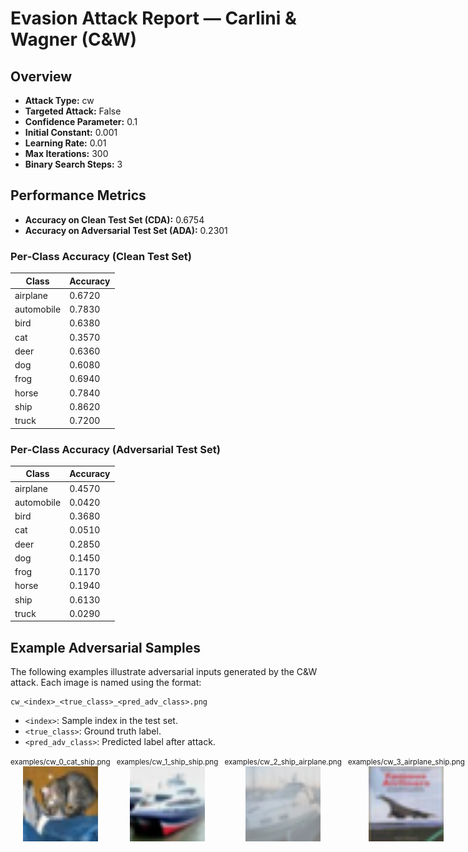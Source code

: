 # Evasion Attack Report — Carlini & Wagner (C&W)

## Overview

- **Attack Type:** cw
- **Targeted Attack:** False
- **Confidence Parameter:** 0.1
- **Initial Constant:** 0.001
- **Learning Rate:** 0.01
- **Max Iterations:** 300
- **Binary Search Steps:** 3

## Performance Metrics

- **Accuracy on Clean Test Set (CDA):** 0.6754
- **Accuracy on Adversarial Test Set (ADA):** 0.2301

### Per‑Class Accuracy (Clean Test Set)

| Class | Accuracy |
|-------|----------|
| airplane | 0.6720 |
| automobile | 0.7830 |
| bird | 0.6380 |
| cat | 0.3570 |
| deer | 0.6360 |
| dog | 0.6080 |
| frog | 0.6940 |
| horse | 0.7840 |
| ship | 0.8620 |
| truck | 0.7200 |

### Per‑Class Accuracy (Adversarial Test Set)

| Class | Accuracy |
|-------|----------|
| airplane | 0.4570 |
| automobile | 0.0420 |
| bird | 0.3680 |
| cat | 0.0510 |
| deer | 0.2850 |
| dog | 0.1450 |
| frog | 0.1170 |
| horse | 0.1940 |
| ship | 0.6130 |
| truck | 0.0290 |

## Example Adversarial Samples

The following examples illustrate adversarial inputs generated by the C&W attack. Each image is named using the format:

```
cw_<index>_<true_class>_<pred_adv_class>.png
```
- `<index>`: Sample index in the test set.
- `<true_class>`: Ground truth label.
- `<pred_adv_class>`: Predicted label after attack.

<div style="display: flex; gap: 10px;">
<div style="text-align:center;"><small>examples/cw_0_cat_ship.png</small><br><img src="examples/cw_0_cat_ship.png" style="width: 120px;"></div>
<div style="text-align:center;"><small>examples/cw_1_ship_ship.png</small><br><img src="examples/cw_1_ship_ship.png" style="width: 120px;"></div>
<div style="text-align:center;"><small>examples/cw_2_ship_airplane.png</small><br><img src="examples/cw_2_ship_airplane.png" style="width: 120px;"></div>
<div style="text-align:center;"><small>examples/cw_3_airplane_ship.png</small><br><img src="examples/cw_3_airplane_ship.png" style="width: 120px;"></div>
<div style="text-align:center;"><small>examples/cw_4_frog_deer.png</small><br><img src="examples/cw_4_frog_deer.png" style="width: 120px;"></div>
</div>